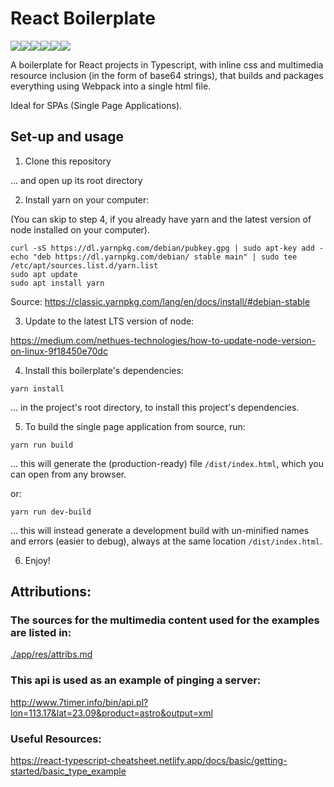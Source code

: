 # React Boilerplate

<div style="display: flex; flex-direction: row;">
<img  src="https://img.shields.io/badge/typescript-%23007ACC.svg?style=for-the-badge&logo=typescript&logoColor=white" />
<img  src="https://img.shields.io/badge/react-%2320232a.svg?style=for-the-badge&logo=react&logoColor=%2361DAFB" />
<img  src="https://img.shields.io/badge/css3-%231572B6.svg?style=for-the-badge&logo=css3&logoColor=white" />
<img  src="https://img.shields.io/badge/webpack-%238DD6F9.svg?style=for-the-badge&logo=webpack&logoColor=black" />
<img  src="https://img.shields.io/badge/yarn-%232C8EBB.svg?style=for-the-badge&logo=yarn&logoColor=white" />
<img  src="https://img.shields.io/badge/javascript-%23323330.svg?style=for-the-badge&logo=javascript&logoColor=%23F7DF1E" />
</div>







A boilerplate for React projects in Typescript, with inline css and multimedia resource inclusion (in the form of base64 strings), that builds and packages everything using Webpack into a single html file.

Ideal for SPAs (Single Page Applications). 



## Set-up and usage

1. Clone this repository

... and open up its root directory



2. Install yarn on your computer:

(You can skip to step 4, if you already have yarn and the latest version of node installed on your computer).

```
curl -sS https://dl.yarnpkg.com/debian/pubkey.gpg | sudo apt-key add -
echo "deb https://dl.yarnpkg.com/debian/ stable main" | sudo tee /etc/apt/sources.list.d/yarn.list
sudo apt update 
sudo apt install yarn
```

Source: <a href="https://classic.yarnpkg.com/lang/en/docs/install/#debian-stable
">https://classic.yarnpkg.com/lang/en/docs/install/#debian-stable</a>


3. Update to the latest LTS version of node:


https://medium.com/nethues-technologies/how-to-update-node-version-on-linux-9f18450e70dc


4. Install this boilerplate's dependencies: 

```
yarn install
```
... in the project's root directory, to install this project's dependencies.

5. To build the single page application from source, run:

```
yarn run build
```
... this will generate the (production-ready) file `/dist/index.html`, which you can open from any browser.

or:

```
yarn run dev-build
```

... this will instead generate a development build with un-minified names and errors (easier to debug), always at the same location `/dist/index.html`.

6. Enjoy!



## Attributions:

### The sources for the multimedia content used for the examples are listed in:

<a href="./app/res/attribs.md">./app/res/attribs.md</a>

### This api is used as an example of pinging a server:

<a href="http://www.7timer.info/bin/api.pl?lon=113.17&lat=23.09&product=astro&output=xml">http://www.7timer.info/bin/api.pl?lon=113.17&lat=23.09&product=astro&output=xml</a>


### Useful Resources:

<a href="https://react-typescript-cheatsheet.netlify.app/docs/basic/getting-started/basic_type_example">https://react-typescript-cheatsheet.netlify.app/docs/basic/getting-started/basic_type_example</a>





